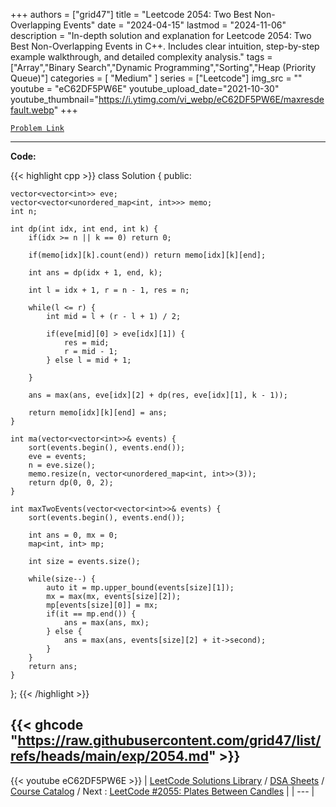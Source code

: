 
+++
authors = ["grid47"]
title = "Leetcode 2054: Two Best Non-Overlapping Events"
date = "2024-04-15"
lastmod = "2024-11-06"
description = "In-depth solution and explanation for Leetcode 2054: Two Best Non-Overlapping Events in C++. Includes clear intuition, step-by-step example walkthrough, and detailed complexity analysis."
tags = ["Array","Binary Search","Dynamic Programming","Sorting","Heap (Priority Queue)"]
categories = [
    "Medium"
]
series = ["Leetcode"]
img_src = ""
youtube = "eC62DF5PW6E"
youtube_upload_date="2021-10-30"
youtube_thumbnail="https://i.ytimg.com/vi_webp/eC62DF5PW6E/maxresdefault.webp"
+++



[`Problem Link`](https://leetcode.com/problems/two-best-non-overlapping-events/description/)

---
**Code:**

{{< highlight cpp >}}
class Solution {
public:
    
    vector<vector<int>> eve;
    vector<vector<unordered_map<int, int>>> memo;
    int n;
    
    int dp(int idx, int end, int k) {
        if(idx >= n || k == 0) return 0;
        
        if(memo[idx][k].count(end)) return memo[idx][k][end];
        
        int ans = dp(idx + 1, end, k);
        
        int l = idx + 1, r = n - 1, res = n;
        
        while(l <= r) {
            int mid = l + (r - l + 1) / 2;
            
            if(eve[mid][0] > eve[idx][1]) {
                res = mid;
                r = mid - 1;
            } else l = mid + 1;
            
        }
        
        ans = max(ans, eve[idx][2] + dp(res, eve[idx][1], k - 1));
        
        return memo[idx][k][end] = ans;
    }
    
    int ma(vector<vector<int>>& events) {
        sort(events.begin(), events.end());
        eve = events;
        n = eve.size();
        memo.resize(n, vector<unordered_map<int, int>>(3));
        return dp(0, 0, 2);        
    }
    
    int maxTwoEvents(vector<vector<int>>& events) {
        sort(events.begin(), events.end());
        
        int ans = 0, mx = 0;
        map<int, int> mp;
        
        int size = events.size();
        
        while(size--) {
            auto it = mp.upper_bound(events[size][1]);
            mx = max(mx, events[size][2]);
            mp[events[size][0]] = mx;
            if(it == mp.end()) {
                ans = max(ans, mx);
            } else {
                ans = max(ans, events[size][2] + it->second);
            }
        }
        return ans;
    }
};
{{< /highlight >}}

{{< ghcode "https://raw.githubusercontent.com/grid47/list/refs/heads/main/exp/2054.md" >}}
---
{{< youtube eC62DF5PW6E >}}
| [LeetCode Solutions Library](https://grid47.xyz/leetcode/) / [DSA Sheets](https://grid47.xyz/sheets/) / [Course Catalog](https://grid47.xyz/courses/) / Next : [LeetCode #2055: Plates Between Candles](https://grid47.xyz/leetcode/solution-2055-plates-between-candles/) |
| --- |
